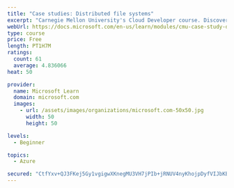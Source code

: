 ```yaml
---
title: "Case studies: Distributed file systems"
excerpt: "Carnegie Mellon University's Cloud Developer course. Discover how distributed file systems work, then learn about Hadoop and Ceph."
webUrl: https://docs.microsoft.com/en-us/learn/modules/cmu-case-study-distributed-file-systems/
type: course
price: Free
length: PT1H7M
ratings:
  count: 61
  average: 4.836066
heat: 50

provider:
  name: Microsoft Learn
  domain: microsoft.com
  images:
    - url: /assets/images/organizations/microsoft.com-50x50.jpg
      width: 50
      height: 50

levels:
  - Beginner

topics:
  - Azure

secured: "CtfYxv+QJ3FKej5Gy1vgigwXKnegMU3VH7jPIb+jRNUV4nyKhojpDyfVIJbKB0NUgyYfoZWKwDwR4H2RgPawJ626pMGQbDC5Pc8HkE1ZCtvycOZbYZidqq5xi2o0ultdYCMyJXAQmhuyQijwmq/ZJZTNrsNLmqaU18YBQeYScgnJ0ZeVDuAmY2puqn3ZHNE/chYBdW3RZxFOeI26rr+zMekQBDHzj0ypcRlS13mHWIVNkWWAo0wUHeIwvMgQTTeGFr8OxGNx5ZXpkPSqtmC6IkH4RlXjTrcqc3S/CeuLanQ3d9xT82Q4KWitcXI2IQ4mxykR0PdTvFq9+WzMpqyNku66hSpJLl6Sx80T3W0eblT5DhRfwVTej5c3aPKyqgb45HKxY7YZdruL893diJjhB2dHxOUCFRuVbo5gxPKG3LY=;U4pyhJAMgUS1WdDTj/jBVA=="
---
```


